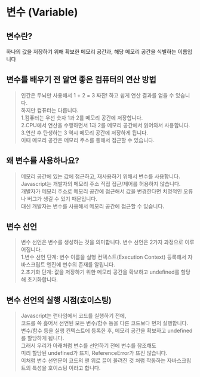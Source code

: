 # 변수 (Variable)

## 변수란?

하나의 값을 저장하기 위해 확보한 메모리 공간과, 해당 메모리 공간을 식별하는 이름입니다

## 변수를 배우기 전 알면 좋은 컴퓨터의 연산 방법  

>인간은 두뇌만 사용해서 1 + 2 = 3 짜잔! 하고 쉽게 연산 결과를 얻을 수 있습니다.  
하지만 컴퓨터는 다릅니다.  
1.컴퓨터는 우선 숫자 1과 2를 메모리 공간에 저장합니다.  
2.CPU에서 연산을 수행하면서 1과 2를 메모리 공간에서 읽어와서 사용합니다.  
3.연산 후 탄생하는 3 역시 메모리 공간에 저장하게 됩니다.  
이때 메모리 공간은 메모리 주소를 통해서 접근할 수 있습니다.

## 왜 변수를 사용하나요?

>메모리 공간에 있는 값에 접근하고, 재사용하기 위해서 변수를 사용합니다.  
Javascript는 개발자의 메모리 주소 직접 접근/제어를 허용하지 않습니다.  
개발자가 메모리 주소로 메모리 공간에 접근해서 값을 변경한다면 치명적인 오류나 버그가 생길 수 있기 때문입니다.  
대신 개발자는 변수를 사용해서 메모리 공간에 접근할 수 있습니다.

## 변수 선언  
>
>변수 선언은 변수를 생성하는 것을 의미합니다.
변수 선언은 2가지 과정으로 이루어집니다.  
1.변수 선언 단계: 변수 이름을 실행 컨텍스트(Execution Context) 등록해서 자바스크립트 엔진에 변수의 존재를 알립니다.  
2.초기화 단계: 값을 저장하기 위한 메모리 공간을 확보하고 undefined를 할당해 초기화합니다.

## 변수 선언의 실행 시점(호이스팅)
>
>Javascript는 런타임에서 코드를 실행하기 전에,  
코드를 쓱 흝어서 선언된 모든 변수/함수 등을 다른 코드보다 먼저 실행합니다.  
변수/함수 등을 실행 컨텍스트에 등록한 후, 메모리 공간을 확보하고 undefined를 할당하게 됩니다.  
그래서 우리가 아래처럼 변수를 선언하기 전에 변수를 참조해도  
미리 할당된 undefined가 뜨지, ReferenceError가 뜨진 않습니다.  
이처럼 변수 선언문이 코드의 맨 위로 끌어 올려진 것 처럼 작동하는 자바스크립트의 특성을 호이스팅 이라고 합니다.  
